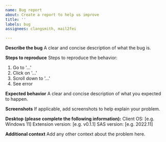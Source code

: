 ```yaml
---
name: Bug report
about: Create a report to help us improve
title: ''
labels: bug
assignees: clangsmith, mail2fei

---
```


**Describe the bug**
A clear and concise description of what the bug is.

**Steps to reproduce**
Steps to reproduce the behavior:
1. Go to '...'
2. Click on '...'
3. Scroll down to '...'
4. See error

**Expected behavior**
A clear and concise description of what you expected to happen.

**Screenshots**
If applicable, add screenshots to help explain your problem.

**Desktop (please complete the following information):**
Client OS: [e.g. Windows 11]
Extension version: [e.g. v0.1.1]
SAS version: [e.g. 2022.11]


**Additional context**
Add any other context about the problem here.
